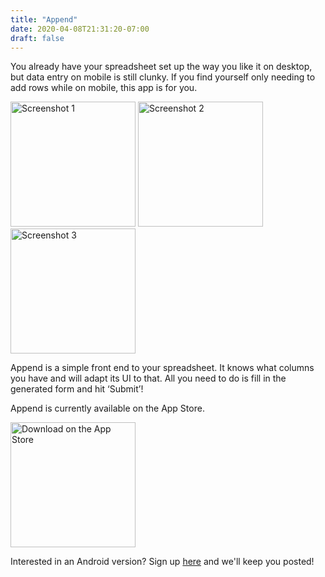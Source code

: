 ```yaml
---
title: "Append"
date: 2020-04-08T21:31:20-07:00
draft: false
---
```


You already have your spreadsheet set up the way you like it on desktop, but data entry on mobile is still clunky. If you find yourself only needing to add rows while on mobile, this app is for you.

<img src="/static/img/append-1.jpg" alt="Screenshot 1" width="200">
<img src="/static/img/append-2.jpg" alt="Screenshot 2" width="200">
<img src="/static/img/append-3.jpg" alt="Screenshot 3" width="200">

Append is a simple front end to your spreadsheet. It knows what columns you have and will adapt its UI to that. All you need to do is fill in the generated form and hit ‘Submit’!

Append is currently available on the App Store.

<a href="https://apps.apple.com/ca/app/append/id1506527401" style="border-bottom-style: none">
    <img src="/static/Download_on_the_App_Store_Badge_US-UK_RGB_blk_092917.jpg" alt="Download on the App Store" width="200">
</a>

Interested in an Android version? Sign up [here](https://forms.gle/Tho5M6avj4QHBSyE8) and we'll keep you posted!
